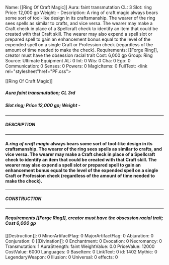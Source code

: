 Name: [[Ring Of Craft Magic]]
Aura: faint transmutation
CL: 3
Slot: ring
Price: 12,000 gp
Weight: -
Description: A ring of craft magic always bears some sort of tool-like design in its craftsmanship. The wearer of the ring sees spells as similar to crafts, and vice versa. The wearer may make a Craft check in place of a Spellcraft check to identify an item that could be created with that Craft skill. The wearer may also expend a spell slot or prepared spell to gain an enhancement bonus equal to the level of the expended spell on a single Craft or Profession check (regardless of the amount of time needed to make the check).
Requirements: [[Forge Ring]], creator must have the obsession racial trait
Cost: 6,000 gp
Group: Ring
Source: Ultimate Equipment
AL: 0
Int: 0
Wis: 0
Cha: 0
Ego: 0
Communication: 0
Senses: 0
Powers: 0
MagicItems: 0
FullText: <link rel="stylesheet"href="PF.css"><div class="heading"><p class="alignleft">[[Ring Of Craft Magic]]</p><div style="clear: both;"></div></div><div><h5><b>Aura </b>faint transmutation; <b>CL </b>3rd</h5><h5><b>Slot </b>ring; <b>Price </b>12,000 gp; <b>Weight </b>-</h5></div><hr/><div><h5><b>DESCRIPTION</b></h5></div><hr/><div><h4><p>A <i>ring of craft magic</i> always bears some sort of tool-like design in its craftsmanship. The wearer of the ring sees spells as similar to crafts, and vice versa. The wearer may make a Craft check in place of a Spellcraft check to identify an item that could be created with that Craft skill. The wearer may also expend a spell slot or prepared spell to gain an enhancement bonus equal to the level of the expended spell on a single Craft or Profession check (regardless of the amount of time needed to make the check).</p></h4></div><hr/><div><h5><b>CONSTRUCTION</b></h5></div><hr/><div><h5><b>Requirements </b>[[Forge Ring]], creator must have the obsession racial trait; <b>Cost </b>6,000 gp</h5></div>
[[Destruction]]: 0
MinorArtifactFlag: 0
MajorArtifactFlag: 0
Abjuration: 0
Conjuration: 0
[[Divination]]: 0
Enchantment: 0
Evocation: 0
Necromancy: 0
Transmutation: 1
AuraStrength: faint
WeightValue: 0.0
PriceValue: 12000
CostValue: 6000
Languages: 0
BaseItem: 0
LinkText: 0
id: 1402
Mythic: 0
LegendaryWeapon: 0
Illusion: 0
Universal: 0
effects: 0

